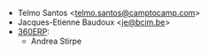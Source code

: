 - Telmo Santos \<<telmo.santos@camptocamp.com>\>
- Jacques-Etienne Baudoux \<<je@bcim.be>\>
- [360ERP](https://www.360erp.com):
  - Andrea Stirpe
